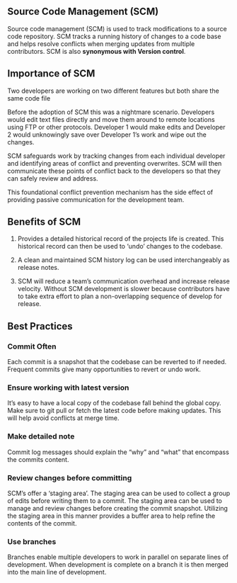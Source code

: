 ## Source Code Management (SCM)

Source code management (SCM) is used to track modifications to a source code repository. SCM tracks a running history of changes to a code base and helps resolve conflicts when merging updates from multiple contributors. SCM is also **synonymous with Version control**. 

## Importance of SCM

Two developers are working on two different features but both share the same code file

Before the adoption of SCM this was a nightmare scenario. Developers would edit text files directly and move them around to remote locations using FTP or other protocols. Developer 1 would make edits and Developer 2 would unknowingly save over Developer 1’s work and wipe out the changes. 

SCM safeguards work by tracking changes from each individual developer and identifying areas of conflict and preventing overwrites. SCM will then communicate these points of conflict back to the developers so that they can safely review and address.

This foundational conflict prevention mechanism has the side effect of providing passive communication for the development team.

## Benefits of SCM

1. Provides a detailed historical record of the projects life is created. This historical record can then be used to ‘undo’ changes to the codebase.

2. A clean and maintained SCM history log can be used interchangeably as release notes.

3. SCM will reduce a team’s communication overhead and increase release velocity. Without SCM development is slower because contributors have to take extra effort to plan a non-overlapping sequence of develop for release. 

## Best Practices

### Commit Often
Each commit is a snapshot that the codebase can be reverted to if needed. Frequent commits give many opportunities to revert or undo work. 

### Ensure working with latest version

It’s easy to have a local copy of the codebase fall behind the global copy. Make sure to git pull or fetch the latest code before making updates. This will help avoid conflicts at merge time.

### Make detailed note

Commit log messages should explain the “why” and “what” that encompass the commits content.

### Review changes before committing

SCM’s offer a ‘staging area’. The staging area can be used to collect a group of edits before writing them to a commit. The staging area can be used to manage and review changes before creating the commit snapshot. Utilizing the staging area in this manner provides a buffer area to help refine the contents of the commit.

### Use branches

Branches enable multiple developers to work in parallel on separate lines of development. When development is complete on a branch it is then merged into the main line of development.